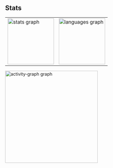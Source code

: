 <h2 align="left">Stats</h2>

<div align="left">
  <table>
    <tr>
      <td><img src="https://github-readme-stats.vercel.app/api?username=CrisSantosDB&hide_title=false&hide_rank=false&show_icons=true&include_all_commits=true&count_private=true&disable_animations=false&theme=gruvbox_light&locale=en&hide_border=false&order=1" height="150" alt="stats graph" /></td>
      <td><img src="https://github-readme-stats.vercel.app/api/top-langs?username=CrisSantosDB&locale=en&hide_title=false&layout=compact&card_width=320&langs_count=5&theme=gruvbox_light&hide_border=false&order=2" height="150" alt="languages graph" /></td>
    </tr>
  </table>
  <img src="https://github-readme-activity-graph.vercel.app/graph?username=CrisSantosDB&radius=16&theme=gruvbox&area=true&order=5" height="300" alt="activity-graph graph" />
</div>
